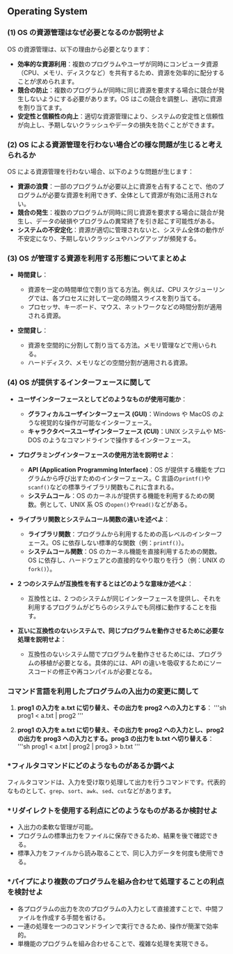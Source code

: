 ## Operating System

### (1) OS の資源管理はなぜ必要となるのか説明せよ

OS の資源管理は、以下の理由から必要となります：

- **効率的な資源利用**：複数のプログラムやユーザが同時にコンピュータ資源（CPU、メモリ、ディスクなど）を共有するため、資源を効率的に配分することが求められます。
- **競合の防止**：複数のプログラムが同時に同じ資源を要求する場合に競合が発生しないようにする必要があります。OS はこの競合を調整し、適切に資源を割り当てます。
- **安定性と信頼性の向上**：適切な資源管理により、システムの安定性と信頼性が向上し、予期しないクラッシュやデータの損失を防ぐことができます。

### (2) OS による資源管理を行わない場合どの様な問題が生じると考えられるか

OS による資源管理を行わない場合、以下のような問題が生じます：

- **資源の浪費**：一部のプログラムが必要以上に資源を占有することで、他のプログラムが必要な資源を利用できず、全体として資源が有効に活用されない。
- **競合の発生**：複数のプログラムが同時に同じ資源を要求する場合に競合が発生し、データの破損やプログラムの異常終了を引き起こす可能性がある。
- **システムの不安定化**：資源が適切に管理されないと、システム全体の動作が不安定になり、予期しないクラッシュやハングアップが頻発する。

### (3) OS が管理する資源を利用する形態についてまとめよ

- **時間貸し**：

  - 資源を一定の時間単位で割り当てる方法。例えば、CPU スケジューリングでは、各プロセスに対して一定の時間スライスを割り当てる。
  - プロセッサ、キーボード、マウス、ネットワークなどの時間分割が適用される資源。

- **空間貸し**：
  - 資源を空間的に分割して割り当てる方法。メモリ管理などで用いられる。
  - ハードディスク、メモリなどの空間分割が適用される資源。

### (4) OS が提供するインターフェースに関して

- **ユーザインターフェースとしてどのようなものが使用可能か**：

  - **グラフィカルユーザインターフェース (GUI)**：Windows や MacOS のような視覚的な操作が可能なインターフェース。
  - **キャラクタベースユーザインターフェース (CUI)**：UNIX システムや MS-DOS のようなコマンドラインで操作するインターフェース。

- **プログラミングインターフェースの使用方法を説明せよ**：

  - **API (Application Programming Interface)**：OS が提供する機能をプログラムから呼び出すためのインターフェース。C 言語の`printf()`や`scanf()`などの標準ライブラリ関数もこれに含まれる。
  - **システムコール**：OS のカーネルが提供する機能を利用するための関数。例として、UNIX 系 OS の`open()`や`read()`などがある。

- **ライブラリ関数とシステムコール関数の違いを述べよ**：

  - **ライブラリ関数**：プログラムから利用するための高レベルのインターフェース。OS に依存しない標準的な関数（例：`printf()`）。
  - **システムコール関数**：OS のカーネル機能を直接利用するための関数。OS に依存し、ハードウェアとの直接的なやり取りを行う（例：UNIX の`fork()`）。

- **2 つのシステムが互換性を有するとはどのような意味か述べよ**：

  - 互換性とは、2 つのシステムが同じインターフェースを提供し、それを利用するプログラムがどちらのシステムでも同様に動作することを指す。

- **互いに互換性のないシステムで、同じプログラムを動作させるために必要な処理を説明せよ**：
  - 互換性のないシステム間でプログラムを動作させるためには、プログラムの移植が必要となる。具体的には、API の違いを吸収するためにソースコードの修正や再コンパイルが必要となる。

### コマンド言語を利用したプログラムの入出力の変更に関して

1. **prog1 の入力を a.txt に切り替え、その出力を prog2 への入力とする**：
   '''sh
   prog1 < a.txt | prog2
   '''

2. **prog1 の入力を a.txt に切り替え、その出力を prog2 への入力とし、prog2 の出力を prog3 への入力とする。prog3 の出力を b.txt へ切り替える**：
   '''sh
   prog1 < a.txt | prog2 | prog3 > b.txt
   '''

### \*フィルタコマンドにどのようなものがあるか調べよ

フィルタコマンドは、入力を受け取り処理して出力を行うコマンドです。代表的なものとして、`grep`、`sort`、`awk`、`sed`、`cut`などがあります。

### \*リダイレクトを使用する利点にどのようなものがあるか検討せよ

- 入出力の柔軟な管理が可能。
- プログラムの標準出力をファイルに保存できるため、結果を後で確認できる。
- 標準入力をファイルから読み取ることで、同じ入力データを何度も使用できる。

### \*パイプにより複数のプログラムを組み合わせて処理することの利点を検討せよ

- 各プログラムの出力を次のプログラムの入力として直接渡すことで、中間ファイルを作成する手間を省ける。
- 一連の処理を一つのコマンドラインで実行できるため、操作が簡潔で効率的。
- 単機能のプログラムを組み合わせることで、複雑な処理を実現できる。
